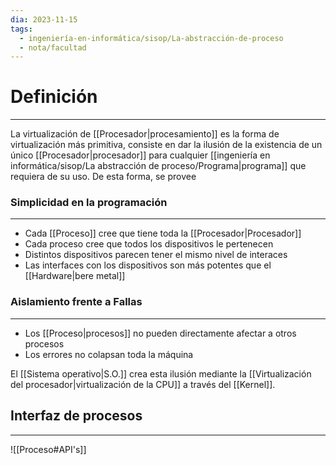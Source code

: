 ```yaml
---
dia: 2023-11-15
tags:
  - ingeniería-en-informática/sisop/La-abstracción-de-proceso
  - nota/facultad
---
```

# Definición
---
La virtualización de [[Procesador|procesamiento]] es la forma de virtualización más primitiva, consiste en dar la ilusión de la existencia de un único [[Procesador|procesador]] para cualquier [[ingeniería en informática/sisop/La abstracción de proceso/Programa|programa]] que requiera de su uso. De esta forma, se provee

### Simplicidad en la programación
---
* Cada [[Proceso]] cree que tiene toda la [[Procesador|Procesador]]
* Cada proceso cree que todos los dispositivos le pertenecen
* Distintos dispositivos parecen tener el mismo nivel de interaces
* Las interfaces con los dispositivos son más potentes que el [[Hardware|bere metal]]

### Aislamiento frente a Fallas
---
* Los [[Proceso|procesos]] no pueden directamente afectar a otros procesos
* Los errores no colapsan toda la máquina

El [[Sistema operativo|S.O.]] crea esta ilusión mediante la [[Virtualización del procesador|virtualización de la CPU]]  a través del [[Kernel]].

## Interfaz de procesos
---
![[Proceso#API's]]